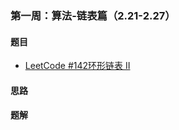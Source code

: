 ### 第一周：算法-链表篇（2.21-2.27）

#### 题目

- [LeetCode #142环形链表 II](https://leetcode-cn.com/problems/linked-list-cycle-ii/)

#### 思路

#### 题解

